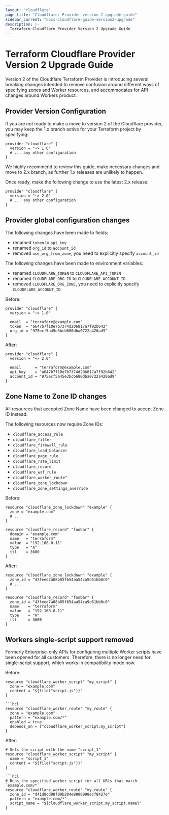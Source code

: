 ```yaml
---
layout: "cloudflare"
page_title: "Cloudflare: Provider version 2 upgrade guide"
sidebar_current: "docs-cloudflare-guide-version2-upgrade"
description: |-
  Terraform Cloudflare Provider Version 2 Upgrade Guide
---
```


# Terraform Cloudflare Provider Version 2 Upgrade Guide

Version 2 of the Cloudflare Terraform Provider is introducing several breaking changes intended to remove confusion
around different ways of specifying zones and Worker resources, and accommodates for API changes around Workers product.

## Provider Version Configuration

If you are not ready to make a move to version 2 of the Cloudflare provider, you may keep the 1.x branch active for
your Terraform project by specifying:

```hcl
provider "cloudflare" {
  version = "~> 1.0"
  # ... any other configuration
}
```

We highly recommend to review this guide, make necessary changes and move to 2.x branch, as further 1.x releases are
unlikely to happen.

Once ready, make the following change to use the latest 2.x release:

```hcl
provider "cloudflare" {
  version = "~> 2.0"
  # ... any other configuration
}
```

## Provider global configuration changes

The following changes have been made to fields:
- renamed `token` to `api_key`
- renamed `org_id` to `account_id`
- removed `use_org_from_zone`, you need to explicitly specify `account_id`

The following changes have been made to environment variables:
- renamed `CLOUDFLARE_TOKEN` to `CLOUDFLARE_API_TOKEN`
- renamed `CLOUDFLARE_ORG_ID` to `CLOUDFLARE_ACCOUNT_ID`
- removed `CLOUDFLARE_ORG_ZONE`, you need to explicitly specify `CLOUDFLARE_ACCOUNT_ID`

Before:
```hcl
provider "cloudflare" {
  version = "~> 1.0"

  email  = "terraform@example.com"
  token  = "a647b7f10e7b7374d206817a7f92b642"
  org_id = "975ecf5a45e3bcb680dba0722a420ad9"
}
```

After:
```hcl
provider "cloudflare" {
  version = "~> 2.0"

  email      = "terraform@example.com"
  api_key    = "a647b7f10e7b7374d206817a7f92b642"
  account_id = "975ecf5a45e3bcb680dba0722a420ad9"
}
```

## Zone Name to Zone ID changes

All resources that accepted Zone Name have been changed to accept Zone ID instead.

The following resources now require Zone IDs:
- `cloudflare_access_rule`
- `cloudflare_filter`
- `cloudflare_firewall_rule`
- `cloudflare_load_balancer`
- `cloudflare_page_rule`
- `cloudflare_rate_limit`
- `cloudflare_record`
- `cloudflare_waf_rule`
- `cloudflare_worker_route"`
- `cloudflare_zone_lockdown`
- `cloudflare_zone_settings_override`

Before:
```hcl
resource "cloudflare_zone_lockdown" "example" {
  zone = "example.com"
  # ...
}

resource "cloudflare_record" "foobar" {
  domain = "example.com"
  name   = "terraform"
  value  = "192.168.0.11"
  type   = "A"
  ttl    = 3600
}
```

After:
```hcl
resource "cloudflare_zone_lockdown" "example" {
  zone_id = "43feed7a08b85f654aa54ca9d61bb0c0"
  # ...
}

resource "cloudflare_record" "foobar" {
  zone_id = "43feed7a08b85f654aa54ca9d61bb0c0"
  name    = "terraform"
  value   = "192.168.0.11"
  type    = "A"
  ttl     = 3600
}
```

## Workers single-script support removed

Formerly Enterprise-only APIs for configuring multiple Worker scripts have been opened for all customers. Therefore,
there is no longer need for single-script support, which works in compatibility mode now.

Before:
```hcl
resource "cloudflare_worker_script" "my_script" {
  zone = "example.com"
  content = "${file("script.js")}"
}

```hcl
resource "cloudflare_worker_route" "my_route" {
  zone = "example.com"
  pattern = "example.com/*"
  enabled = true
  depends_on = ["cloudflare_worker_script.my_script"]
}
```

After:
```hcl
# Sets the script with the name "script_1"
resource "cloudflare_worker_script" "my_script" {
  name = "script_1"
  content = "${file("script.js")}"
}

```hcl
# Runs the specified worker script for all URLs that match `example.com/*`
resource "cloudflare_worker_route" "my_route" {
  zone_id = "d41d8cd98f00b204e9800998ecf8427e"
  pattern = "example.com/*"
  script_name = "${cloudflare_worker_script.my_script.name}"
}
```
